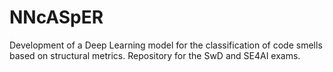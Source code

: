 # NNcASpER
Development of a Deep Learning model for the classification of code smells based on structural metrics.
Repository for the SwD and SE4AI exams.
